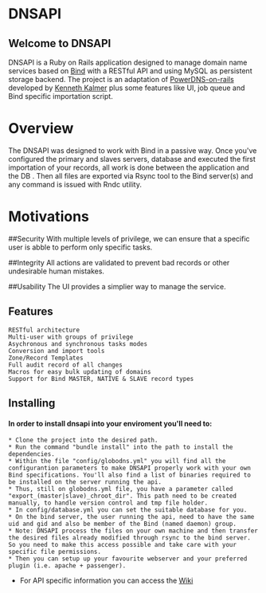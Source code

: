 DNSAPI
======

Welcome to DNSAPI
-----------------

DNSAPI is a Ruby on Rails application designed to manage domain name services based on [Bind](https://www.isc.org/software/bind) with a RESTful API and using MySQL as persistent storage backend. 
The project is an adaptation of [PowerDNS-on-rails](https://github.com/kennethkalmer/powerdns-on-rails) developed by 
[Kenneth Kalmer](kenneth.kalmer@gmail.com) plus some features like UI, job queue and Bind specific importation script.

# Overview

The DNSAPI was designed to work with Bind in a passive way. Once you've configured the primary and slaves servers, database and executed the first importation of your records, all work is done between the application and the DB . Then all files are exported via Rsync tool to the Bind server(s) and any command is issued with Rndc utility.

# Motivations

##Security
	With multiple levels of privilege, we can ensure that a specific user is abble to perform only specific tasks.
	
##Integrity
	All actions are validated to prevent bad records or other undesirable human mistakes.
	
##Usability
	The UI provides a simplier way to manage the service.

## Features
	RESTful architecture
	Multi-user with groups of privilege
	Asychronous and synchronous tasks modes
	Conversion and import tools
	Zone/Record Templates
	Full audit record of all changes
	Macros for easy bulk updating of domains
	Support for Bind MASTER, NATIVE & SLAVE record types

## Installing

#### In order to install dnsapi into your enviroment you'll need to:
	* Clone the project into the desired path.
	* Run the command "bundle install" into the path to install the dependencies.
	* Within the file "config/globodns.yml" you will find all the configurantion parameters to make DNSAPI properly work with your own Bind specifications. You'll also find a list of binaries required to be installed on the server running the api.
	* Thus, still on globodns.yml file, you have a parameter called "export_(master|slave)_chroot_dir". This path need to be created manually, to handle version control and tmp file holder.
	* In config/database.yml you can set the suitable database for you.
	* On the bind server, the user running the api, need to have the same uid and gid and also be member of the Bind (named daemon) group.
	* Note: DNSAPI process the files on your own machine and then transfer the desired files already modified through rsync to the bind server. So you need to make this access possible and take care with your specific file permissions.
	* Then you can setup up your favourite webserver and your preferred plugin (i.e. apache + passenger).
* For API specific information you can access the [Wiki](https://github.com/globocomgithub/DNSAPI/wiki/API)